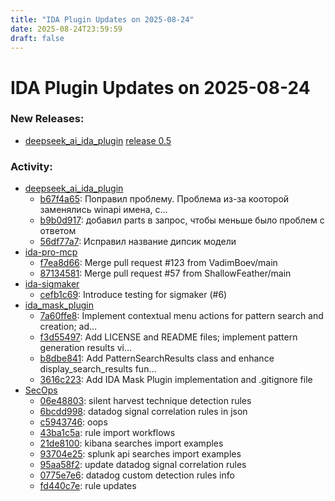 ```yaml
---
title: "IDA Plugin Updates on 2025-08-24"
date: 2025-08-24T23:59:59
draft: false
---
```


# IDA Plugin Updates on 2025-08-24

### New Releases:
  - [deepseek_ai_ida_plugin](https://github.com/vyshky/deepseek_ai_ida_plugin) [release 0.5](https://github.com/vyshky/deepseek_ai_ida_plugin/releases/tag/rls_05)

### Activity:
  - [deepseek_ai_ida_plugin](https://github.com/vyshky/deepseek_ai_ida_plugin)
    - [b67f4a65](https://github.com/vyshky/deepseek_ai_ida_plugin/commit/b67f4a65ba2688f357c4291a8a3dda4f5b592098): Поправил проблему. Проблема из-за кооторой заменялись winapi имена, с…
    - [b9b0d917](https://github.com/vyshky/deepseek_ai_ida_plugin/commit/b9b0d91755b1f8075aa032e6113b19c247d0e887): добавил parts в запрос, чтобы меньше было проблем с ответом
    - [56df77a7](https://github.com/vyshky/deepseek_ai_ida_plugin/commit/56df77a7ceb228a37e3e83d90a6a9f59f1fd138b): Исправил название дипсик модели
  - [ida-pro-mcp](https://github.com/mrexodia/ida-pro-mcp)
    - [f7ea8d66](https://github.com/mrexodia/ida-pro-mcp/commit/f7ea8d66a31fe6b402a5c234c2912c351bacdf15): Merge pull request #123 from VadimBoev/main
    - [87134581](https://github.com/mrexodia/ida-pro-mcp/commit/871345817cd88465b8a9ef6532b7f5ceb52220a6): Merge pull request #57 from ShallowFeather/main
  - [ida-sigmaker](https://github.com/mahmoudimus/ida-sigmaker)
    - [cefb1c69](https://github.com/mahmoudimus/ida-sigmaker/commit/cefb1c694bdc4049335e0712edea60f150f24c62): Introduce testing for sigmaker (#6)
  - [ida_mask_plugin](https://github.com/xliee/ida_mask_plugin)
    - [7a60ffe8](https://github.com/xliee/ida_mask_plugin/commit/7a60ffe866f7a081a9394fbd0bf001801359a16d): Implement contextual menu actions for pattern search and creation; ad…
    - [f3d55497](https://github.com/xliee/ida_mask_plugin/commit/f3d55497381ee66b62f747f9d17e239da46fd784): Add LICENSE and README files; implement pattern generation results vi…
    - [b8dbe841](https://github.com/xliee/ida_mask_plugin/commit/b8dbe841f5cf346aa5050e5407efd64b6c58a279): Add PatternSearchResults class and enhance display_search_results fun…
    - [3616c223](https://github.com/xliee/ida_mask_plugin/commit/3616c2231b9c1711596c6cd1639dc354dec0a014): Add IDA Mask Plugin implementation and .gitignore file
  - [SecOps](https://github.com/robert-iw3/SecOps)
    - [06e48803](https://github.com/robert-iw3/SecOps/commit/06e48803fff432ef8c86964b481a3a706c993600): silent harvest technique detection rules
    - [6bcdd998](https://github.com/robert-iw3/SecOps/commit/6bcdd998445118e4682277ee0003edd9d2c0d1c3): datadog signal correlation rules in json
    - [c5943746](https://github.com/robert-iw3/SecOps/commit/c5943746598549457c45bcb054145db2214df835): oops
    - [43ba1c5a](https://github.com/robert-iw3/SecOps/commit/43ba1c5a4a0c2b349607903fc1429b9cbb787775): rule import workflows
    - [21de8100](https://github.com/robert-iw3/SecOps/commit/21de81004be37d17b34620fcfd76638a12941877): kibana searches import examples
    - [93704e25](https://github.com/robert-iw3/SecOps/commit/93704e255f411c281c9f4cc17161834479ab6232): splunk api searches import examples
    - [95aa58f2](https://github.com/robert-iw3/SecOps/commit/95aa58f20e466070a86ee7812db449403dd8f319): update datadog signal correlation rules
    - [0775e7e6](https://github.com/robert-iw3/SecOps/commit/0775e7e65fab9d15a3fa0ca0a713599638314b3b): datadog custom detection rules info
    - [fd440c7e](https://github.com/robert-iw3/SecOps/commit/fd440c7e7f86c6cbbb5e5df50556db4dee6b1593): rule updates
